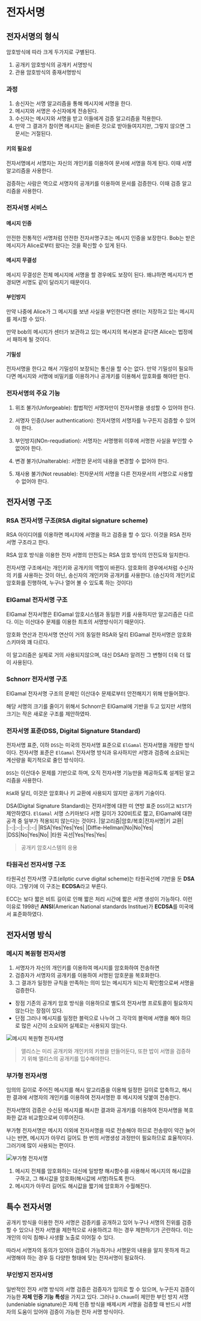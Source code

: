 # 전자서명

## 전자서명의 형식
암호방식에 따라 크게 두가지로 구별된다.
1. 공개키 암호방식의 공개키 서명방식
2. 관용 암호방식의 중재서명방식

### 과정
1. 송신자는 서명 알고리즘을 통해 메시지에 서명을 한다.
2. 메시지와 서명은 수신자에게 전송된다.
3. 수신자는 메시지와 서명을 받고 이들에게 검증 알고리즘을 적용한다.
4. 만약 그 결과가 참이면 메시지는 올바른 것으로 받아들여지지만, 그렇지 않으면 그 문서는 거절된다.

#### 키의 필요성
전자서명에서 서명자는 자신의 개인키를 이용하여 문서에 서명을 하게 된다.
이때 서명 알고리즘을 사용한다.

검증하는 사람은 역으로 서명자의 공개키를 이용하여 문서를 검증한다.
이때 검증 알고리즘을 사용한다.

### 전자서명 서비스

#### 메시지 인증
안전한 전통적인 서명처럼 안전한 전자서명구조는 메시지 인증을 보장한다.
Bob는 받은 메시지가 Alice로부터 왔다는 것을 확신할 수 있게 된다.

#### 메시지 무결성
메시지 무결성은 전체 메시지에 서명을 할 경우에도 보장이 된다.
왜냐하면 메시지가 변경되면 서명도 같이 달라지기 때문이다.

#### 부인방지
만약 나중에 Alice가 그 메시지를 보낸 사실을 부인한다면
센터는 저장하고 있는 메시지를 제시할 수 있다.

만약 bob의 메시지가 센터가 보관하고 있는 메시지의 복사본과 같다면
Alice는 법정에서 패하게 될 것이다.

#### 기밀성
전자서명을 한다고 해서 기밀성이 보장되는 통신을 할 수는 없다.
만약 기밀성이 필요하다면 메시지와 서명에 비밀키를 이용하거나 공개키를 이용해서 암호화를 해야만 한다.

### 전자서명의 주요 기능
1. 위조 불가(Unforgeable):
    합법적인 서명자만이 전자서명을 생성할 수 있어야 한다.

2. 서명자 인증(User authentication):
    전자서명의 서명자를 누구든지 검증할 수 있어야 한다.

3. 부인방지(NOn-requdiation):
    서명자는 서명행위 이후에 서명한 사실을 부인할 수 없어야 한다.

4. 변경 불가(Unalterable):
    서명한 문서의 내용을 변경할 수 없어야 한다.

5. 재사용 불가(Not reusable): 
    전자문서의 서명을 다른 전자문서의 서명으로 사용할 수 없어야 한다.

## 전자서명 구조
### RSA 전자서명 구조(RSA digital signature scheme)
RSA 아이디어를 이용하면 메시지에 서명을 하고 검증을 할 수 있다.
이것을 RSA 전자서명 구조라고 한다.

RSA 암호 방식을 이용한 전자 서명의 안전도는 RSA 암호 방식의 안전도와 일치한다.

전자서명 구조에서는 개인키와 공개키의 역할이 바뀐다.
암호화의 경우에서처럼 수신자의 키를 사용하는 것이 아닌, 송신자의 개인키와 공개키를 사용한다.
(송신자의 개인키로 암호화를 진행하여, 누구나 열어 볼 수 있도록 하는 것이다)

### ElGamal 전자서명 구조
ElGamal 전자서명은 ElGamal 암호시스템과 동일한 키를 사용하지만 알고리즘은 다르다.
이는 이산대수 문제를 이용한 최초의 서명방식이기 때문이다.

암호화 연산과 전자서명 연산이 거의 동일한 RSA와 달리 ElGamal 전자서명은 암호화 스키마와 꽤 다르다.

이 알고리즘은 실제로 거의 사용되지않으며, 대신 DSA라 알려진 그 변형이 더욱 더 많이 사용된다.


### Schnorr 전자서명 구조
ElGamal 전자서명 구조의 문제인 이산대수 문제로부터 안전해지기 위해 만들어졌다.

해당 서명의 크기를 줄이기 위해서 Schnorr은 ElGamal에 기반을 두고 있지만 서명의 크기는 작은 새로운 구조를 제안하였따.

### 전자서명 표준(DSS, Digital Signature Standard)
전자서명 표준, 이하 `DSS`는 미국의 전자서명 표준으로 `ElGamal` 전자서명을 개량한 방식이다.
전자서명 표준은 `ElGamal` 전자서명 방식과 유사하지만 서명과 검증에 소요되는 계산량을 획기적으로 줄인 방식이다.

`DSS`는 이산대수 문제를 기반으로 하며, 오직 전자서명 기능만을 제공하도록 설계된 알고리즘을 사용한다.

`RSA`와 달리, 이것은 암호화나 키 교환에 사용되지 않지만 공개키 기술이다.

DSA(Digital Signature Standard)는 전자서명에 대한 미 연방 표준 `DSS`이고 `NIST`가 제안하였다.
`ElGamal` 서명 스키마보다 서명 길이가 320비트로 짧고, ElGamal에 대한 공격 중 일부가 적용되지 않는다는 것이다.
|알고리즘|암호/복호|전자서명|키 교환|
|:-:|:-:|:-:|:-:|
|RSA|Yes|Yes|Yes|
|Diffie-Hellman|No|No|Yes|
|DSS|No|Yes|No|
|타원 곡선|Yes|Yes|Yes|
> 공개키 암호시스템의 응용
  
### 타원곡선 전자서명 구조
타원곡선 전자서명 구조(ellptic curve digital scheme)는 타원곡선에 기반을 둔 **DSA**이다.
그렇기에 이 구조는 **ECDSA**라고 부른다.

ECC는 보다 짧은 비트 길이로 인해 짧은 처리 시간에 짧은 서명 생성이 가능하다.
이런 이유로 1998년 **ANSI**(American National standards Institue)가 **ECDSA**를 미국에서 표준화하였다.

## 전자서명 방식

### 메시지 복원형 전자서명
1. 서명자가 자신의 개인키를 이용하여 메시지를 암호화하여 전송하면
2. 검증자가 서명자의 공개키를 이용하여 서명된 암호문을 복호화한다.
3. 그 결과가 일정한 규칙을 만족하는 의미 있는 메시지가 되는지 확인함으로써 서명을 검증한다.
- 장점
    기존의 공개키 암호 방식을 이용하므로 별도의 전자서명 프로토콜이 필요하지 않는다는 장점이 있다.
- 단점
    그러나 메시지를 일정한 블럭으로 나누어 그 각각의 블럭에 서명을 해야 하므로 많은 시간이 소요되어 실제로는 사용되지 않는다.

![메시지 복원형 전자서명](image/전자서명1.png)
> 앨리스는 미리 공개키와 개인키의 키쌍을 만들어둔다, 또한 밥이 서명을 검증하기 위해 앨리스의 공개키를 입수해야한다.

### 부가형 전자서명
임의의 길이로 주어진 메시지를 해시 알고리즘을 이용해 일정한 길이로 압축하고, 해시한 결과에 서명자의 개인키를 이용하여 전자서명한 후 메시지에 덧붙여 전송한다.

전자서명의 검증은 수신된 메시지를 해시한 결과와 공개키를 이용하여 전자서명을 복호화한 값과 비교함으로써 이루어진다.

부가형 전자서명은 메시지 이외에 전자서명을 따로 전송해야 하므로 전송량이 약간 늘어나는 반면, 메시지가 아무리 길어도 한 번의 서명생성 과정만이 필요하므로 효율적이다.
그러기에 많이 사용되는 편이다.

![부가형 전자서명](image/전자서명2.png)
1. 메시지 전체를 암호화하는 대신에 일방향 해시함수를 사용해서 메시지의 해시값을 구하고, 그 해시값을 암호화(해시값에 서명)하도록 한다.
2. 메시지가 아무리 길어도 해시값을 짧기에 암호화가 수월해진다.

## 특수 전자서명
공개키 방식을 이용한 전자 서명은 검증키를 공개하고 있어 누구나 서명의 진위를 검증할 수 있으나
전자 서명을 제한적으로 사용하려고 하는 경우 제한하기가 곤란하다.
이는 개인의 이익 침해나 사생활 노출로 이어질 수 있다.

따라서 서명자의 동의가 있어야 검증이 가능하거나 서명문의 내용을 알지 못하게 하고 서명해야 하는 경우 등 다양한 형태에 맞는 전자서명이 필요하다.

### 부인방지 전자서명
일반적인 전자 서명 방식의 서명 검증은 검증자가 임의로 할 수 있으며, 누구든지 검증이 가능한
**자체 인증 기능 특성**을 가지고 있다.
그러나 `D.Chaum`이 제안한 부인 방지 서명(undeniable signature)은 자체 인증 방식을 배제시켜 서명을 검증할 때 반드시 서명자의 도움이 있어야 검증이 가능한 전자 서명 방식이다.
